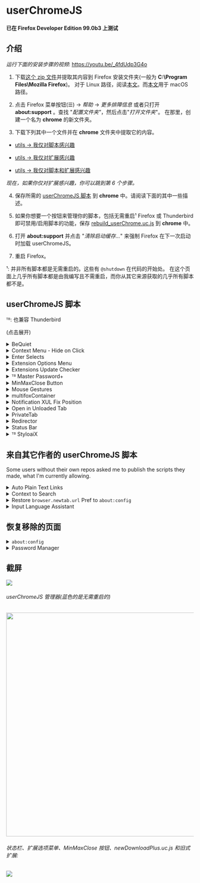 # userChromeJS

#### 已在 Firefox Developer Edition 99.0b3 上测试

## 介绍

*运行下面的安装步骤的视频*: https://youtu.be/_4fdUdp3G4o

1. 下载[这个 zip 文件](https://raw.githubusercontent.com/xiaoxiaoflood/firefox-scripts/master/fx-folder.zip)并提取其内容到 Firefox 安装文件夹(一般为 **C:\Program Files\Mozilla Firefox**)。 对于 Linux 路径，阅读[本文](https://github.com/xiaoxiaoflood/firefox-scripts/issues/8#issuecomment-467619800)。而[本文](https://github.com/xiaoxiaoflood/firefox-scripts/issues/103#issuecomment-978723534)用于 macOS 路径。

2. 点击 Firefox 菜单按钮(☰) -> *帮助* -> *更多排障信息* 或者只打开 **about:support** 。查找 "*配置文件夹"*，然后点击"*打开文件夹*"。 在那里，创建一个名为 **chrome** 的新文件夹。

3. 下载下列其中一个文件并在 **chrome** 文件夹中提取它的内容。

 - [utils → 我仅对脚本感兴趣](https://raw.githubusercontent.com/xiaoxiaoflood/firefox-scripts/master/utils_scripts_only.zip)

 - [utils → 我仅对扩展感兴趣](https://raw.githubusercontent.com/xiaoxiaoflood/firefox-scripts/master/utils_extensions_only.zip)

 - [utils → 我仅对脚本和扩展感兴趣](https://raw.githubusercontent.com/xiaoxiaoflood/firefox-scripts/master/utils.zip)

*现在，如果你仅对扩展感兴趣，你可以跳到第 6 个步骤。*

4. 保存所需的 [userChromeJS 脚本](https://github.com/xiaoxiaoflood/firefox-scripts/tree/master/chrome) 到 **chrome** 中。请阅读下面的其中一些描述。

5. 如果你想要一个按钮来管理你的脚本，包括无需重启¹ Firefox 或 Thunderbird 即可禁用/启用脚本的功能，保存 [rebuild_userChrome.uc.js](https://raw.githubusercontent.com/xiaoxiaoflood/firefox-scripts/master/chrome/rebuild_userChrome.uc.js) 到 **chrome** 中。

6. 打开 **about:support** 并点击 "*清除启动缓存…*" 来强制 Firefox 在下一次启动时加载 userChromeJS。

7. 重启 Firefox。

¹: 并非所有脚本都是无需重启的。这些有 `@shutdown` 在代码的开始处。 在这个页面上几乎所有脚本都是由我编写且不需重启，而你从其它来源获取的几乎所有脚本都不是。

## userChromeJS 脚本
ᵀᴮ: 也兼容 Thunderbird

(点击展开)
<details>
  <summary>BeQuiet</summary>
 The main purpose of this script is to control media without having to select the tab playing it. So I can play/pause a YouTube video or skip to the next song in Deezer while browsing Reddit, for example.
 Three hotkeys are defined by this script: Ctrl+Alt+S to play/pause, Ctrl+Alt+D to next song and Ctrl+Alt+A to previous song.

  Besides that, no more than one tab should play audio at the same time. Each tab paused by another tab that starts playing is added to a stack. So if I open a new YouTube video while there's already one playing, the new tab starts playing and the other is paused. When the video ends or when I pause it, the first YouTube tab resumes playing.

 As for now, I only added support for a few sites, like Deezer, Spotify and YouTube. I chose not to support next/previous in YouTube, only play/pause.

  [下载链接](https://raw.githubusercontent.com/xiaoxiaoflood/firefox-scripts/master/chrome/BeQuiet.uc.js). 
</details>
<details>
  <summary>Context Menu - Hide on Click</summary>
 For super lazy like me. On Linux, at least on my setup, if you open contextmenu by right-clicking, but give up while still haven't moved the cursor, you can't close it by left-clicking, you need to move away first because the point behind cursor is part of contextmenu. This script fixes it by setting contextmenu starting position 1px away from cursor.

 When I was a Windows 10 user I didn't need this script.

  [下载链接](https://raw.githubusercontent.com/xiaoxiaoflood/firefox-scripts/master/chrome/contextHideOnClick.uc.js). 
</details>
<details>
  <summary>Enter Selects</summary>
  Have you ever been frustrated because you wanted Firefox to autofill "https://www.youtube.com/feed/subscriptions" when you type "youtube" in location bar? That's because Firefox only autofills domains, so it will never go further than just "https://www.youtube.com/". Also because of this, Firefox will never autofill "https://www.reddit.com/r/firefox/" when you type "firefox", no matter how many times you've visited that page.

  I don't like this. Firefox should be smart to always prioritize the page with higher "visit score" in browser history. That's what this script fixes. It preselects the first suggestion from address bar. For instance, if this page is the first suggestion when you type "xiaoxiaoflood", you don't need to press down arrow key before Enter.

  Pages you often visit always rise to the first position, so accessing any frequent page will be as easy as typing no more than three chars + Enter, like just "you" + Enter to load YouTube Feed directly instead of YouTube homepage. It's even possible to teach Firefox to select YouTube Feed with "y" and YouTube Homepage with "yo", it's just a matter of practice.

  This script replaces urlbar autocomplete, so `browser.urlbar.autoFill` is disabled on install. If at any time you miss domain autofill, you still sort of can achieve that by pressing Tab IF the domain of first suggestion matches what you've typed so far. Example: you typed "*git*" and the first suggestion is from *github.com*. Pressing Tab key will autocomplete the domain even if the first suggestion is not just github.com - it may be github.com/whatever. But if the typed input doesn't match the domain of the first suggestion, then Tab key will have default behavior of selecting next suggestion just like down arrow key.

  [下载链接](https://raw.githubusercontent.com/xiaoxiaoflood/firefox-scripts/master/chrome/enterSelects.uc.js). 
</details>
<details>
  <summary>Extension Options Menu</summary>
  A single toolbar button to manage all your extensions. It opens a menu listing each extension. Left-click to open Options from the hovered addon, right-click to enable/disable, Ctrl + right-click to uninstall. Hover anywhere on the menu to see more.

  截屏:

  ![](https://i.imgur.com/FWs3pYl.png)

  [下载链接](https://raw.githubusercontent.com/xiaoxiaoflood/firefox-scripts/master/chrome/extensionOptionsMenu.uc.js).
</details>
<details>
  <summary>Extensions Update Checker</summary>
  Firefox checks for available updates every 24 hours. You can disable autoinstall updates, but then you'll only know there are available updates if you manually open Add-ons Manager. This script:

  - Disables autoinstall updates for every addon.
  - Just after the daily check, if there's an update available it will open Add-ons Manager directly in "Available Updates" view, so that you can track changes before updating (you can click on the extension, then click "Release Notes" button).
  - You can fill `ignoreList` if you are deliberately using an outdated version of an extension and don't want to be notified that an update is available.

  [下载链接](https://raw.githubusercontent.com/xiaoxiaoflood/firefox-scripts/master/chrome/extensionsUpdateChecker.uc.js).
</details>
<details>
  <summary>ᵀᴮ Master Password+</summary>
  Locks Firefox with password. This will prompt the password on browser startup or anytime when you lock it with Ctrl+Alt+Shift+W.

  You need to set a master password in <i>Firefox Options > Privacy & Security > [×] Use a Primary Password</i>.

  If you're a Linux KDE Plasma user like me, you might want to install my other script **Notification XUL Fix Position**.

  [下载链接](https://raw.githubusercontent.com/xiaoxiaoflood/firefox-scripts/master/chrome/masterPasswordPlus.uc.js).  

  锁定:
  ![](https://i.imgur.com/cE3sUGT.png)

  未锁定:
  ![](https://i.imgur.com/KOkEJq5.png)
</details>
<details>
  <summary>MinMaxClose Button</summary>
  Toolbar button to replace native window buttons (minimize, maximize and close). I'm a Windows user and use Sidebery (vertical tabbar) with hidden titlebar, so I need this.

 - <i>Left-click</i> to minimize (so I can't close it accidentally).

 - <i>Right-click</i> to close.

 - <i>Middleclick</i> restores to fixed position/size (edit script code with your preferred values). If you want to restore to previous position/size, use <i>Shift + Middleclick</i>.

  ![](https://raw.githubusercontent.com/xiaoxiaoflood/firefox-scripts/master/screenshots/minmaxclose.png)

  [下载链接](https://raw.githubusercontent.com/xiaoxiaoflood/firefox-scripts/master/chrome/minMaxCloseButton.uc.js).
</details>
<details>
  <summary>Mouse Gestures</summary>
  More powerful than any mouse gestures WebExtensions. But it doesn't have user interface and I have only included actions I use, so unless the default set of actions suits you, knowledge in JavaScript is required to write extra actions. However, it's easy to change gestures for available actions. You can view default gestures at the beginning of the code (search for <code>GESTURES:</code>). Some of them:

 - <b>Hold right-click, then roll mouse wheel up or down</b> to switch to next/previous tab.
 - <b>Hold right-click, move down and release</b> to scroll to bottom of the page (or move up to go the top). If the cursor was over an image, moving down will open a new tab for reverse image Google search instead of scrolling to bottom.
 - <b>Hold right-click, then left-click</b> to switch to the last selected tab.
 - <b>Hold left-click, then right-click</b> to reload current tab.
 - <b>Hold right-click, then middle-click (wheel button)</b> to close current tab.
 - <b>Hold right-click, move left and release</b> to copy URL of link or media under the cursor.
 - <b>Hold right-click, move right and release</b> to open a new tab with the link or media under the cursor.
 - <b>Hold middle-click, move left and release</b> to copy selected text or image under the cursor.
 - <b>Hold middle-click, move right and release</b> to paste.
 - <b>Hold left-click, then press forward button</b> (for mouse with extra buttons) to switch to next group/panel (specific compatibility with <b>Sidebery</b> extension).

 Gestures are cumulative if possible, so right-click (hold) + left-click + left-click + left-click will toggle between the two most recently used tabs.

 Advantages over existing extensions:
 - Extensions can't run over Firefox interface, so gestures don't work over Firefox toolbars.
 - Extensions can't run on privileged pages like <i>about:config</i> and <i>view-source</i>.
 - Extensions need the page to start loading to run, causing gestures to fail sometimes.
 - Extensions can't set gestures for 4th and 5th mouse buttons (Back and Forward).
 - Unlike extensions that are limited by existing APIs, userChromeJS has unrestricted access to Firefox internals, so you can do almost whatever you want if you write code for that.

  [下载链接](https://raw.githubusercontent.com/xiaoxiaoflood/firefox-scripts/master/chrome/mouseGestures.uc.js).
</details>
<details>
  <summary>multifoxContainer</summary>
  When Firefox introduced containers, I created this script to get some features that I missed from Multifox, the legacy addon that implemented "containers" years before Firefox having this feature by default.
  Since then, Firefox has added some things this script had, so I removed them. But I still use it for two things:

  - New tabs (Ctrl+T or New Tab button) inherits the container of current tab (except for Private Tabs).
  
  - The label in urlbar serves as menubutton to reopen current tab in other container. With left click, current tab is replaced. With middleclick, a new tab is opened without closing the other one.

  ![](https://i.imgur.com/BE7oPcu.png)

  [下载链接](https://raw.githubusercontent.com/xiaoxiaoflood/firefox-scripts/master/chrome/multifoxContainer.uc.js).
</details>
<details>
  <summary>Notification XUL Fix Position</summary>

  On Linux, Firefox reuses OS native backend to display notifications. This affects my other script **Master Password+** which should prevent notification leakage when in locked state. So just set `alerts.useSystemBackend = false` for Firefox to use its own backend (XUL) to display notifications.

 But Firefox has a bug, at least for KDE Plasma users like me, causing XUL notification popups to show up at wrong place. I use taskbar at bottom just like it's on Windows, so notification should emerge at bottom right, but it's appearing at top right. This tiny script fixes that.

  [下载链接](https://raw.githubusercontent.com/xiaoxiaoflood/firefox-scripts/master/chrome/notificationPosition.uc.js).
</details>
<details>
  <summary>Open in Unloaded Tab</summary>
  Creates an item in contextmenu to open links/bookmarks/history in unloaded tabs, i.e. the tab is created, but it will only load when selected. Just like unloaded tabs when you start Firefox recovering tabs from previous usage.
 So you can, for example, open multiple related YouTube videos and load them one by one. Or open an entire bookmark folder in tabs without freezing the browser, since tab content will load on demand.

  [下载链接](https://raw.githubusercontent.com/xiaoxiaoflood/firefox-scripts/master/chrome/openInUnloadedTab.uc.js).
</details>
<details>
  <summary>PrivateTab</summary>
  Fx 77 blocked the ability to open private tabs in non-private windows, previously possible with Private Tab addon. So I decided to write this script as a replacement. You can change some minor settings at the beginning of the code.

  ![](https://raw.githubusercontent.com/xiaoxiaoflood/firefox-scripts/master/screenshots/privatetab.png)

  [下载链接](https://raw.githubusercontent.com/xiaoxiaoflood/firefox-scripts/master/chrome/privateTab.uc.js).
</details>
<details>
  <summary>Redirector</summary>
  Requires basic JS skills to write rules using regex.

  The main difference between this and extensions like [Redirector](https://addons.mozilla.org/en-US/firefox/addon/redirector/) it that these Firefox extensions record both pre-redirect and final URLs in history. I want it to record just the final URL.

  This script can also do more complex things like running a JS function with regex results.

  Finally, the main reason why I wrote this was to integrate it with [Link Status Redux](https://github.com/xiaoxiaoflood/firefox-scripts/tree/master/extensions/linkstatusredux). When I point the mouse to a link that I've already visited, LSR displays the time of last visit. This is extremely useful for me to know if I have already visited the page and to track changes since last visit.

  LSR uses Redirector rules to replace links directly in page (Redirector extension doesn't do this, it redirects only when you try to load the URL). And many URLs have gibberish at the end, so I have rules to remove them, then the URL remains clean and LST can track last visit correctly (because the gibberish is different every time, generating different URLs).

  注意: the list of rules in the script is just an example, mine is much bigger.

  [下载链接](https://raw.githubusercontent.com/xiaoxiaoflood/firefox-scripts/master/chrome/redirector.uc.js).
</details>
<details>
  <summary>Status Bar</summary>
  Brings back the good old status bar (also known as Addon Bar) at the bottom, with status text plus any buttons you want.

  Screenshots:

  ![](https://i.imgur.com/2EBQyjE.png)

  ![](https://i.imgur.com/zoX79TT.png)

  [下载链接](https://raw.githubusercontent.com/xiaoxiaoflood/firefox-scripts/master/chrome/status-bar.uc.js).
</details>
<details>
  <summary>ᵀᴮ StyloaiX</summary>
  UserStyle manager to reskin Firefox window and websites. Replacement for legacy Stylish. More convenient than userChrome.css and userContent.css, as it has a powerful editor with instant preview, error checking, code autocomplete and you can enable/disable individual styles without restarting Firefox.

  截屏 (是的，我正在使用旧的 Stylish 图标):

  ![](https://raw.githubusercontent.com/xiaoxiaoflood/firefox-scripts/master/screenshots/styloaix-editor.png)

  ![](https://raw.githubusercontent.com/xiaoxiaoflood/firefox-scripts/master/screenshots/styloaix-button.png)

  [下载链接 - 提取它到 chrome 文件夹中](https://raw.githubusercontent.com/xiaoxiaoflood/firefox-scripts/master/chrome/styloaix.zip).
</details>

## 来自其它作者的 userChromeJS 脚本

Some users without their own repos asked me to publish the scripts they made, what I'm currently allowing.

<details>
  <summary>Auto Plain Text Links</summary>
  Firefox's default context menu will allow you to open plain text links if you select them first. This small addon automatically detects simple http and ftp plain text links when you right-click without needing you to select them first, then passes that URL on to the default Firefox menu items for opening them.

  [下载链接 - 在  chrome 文件夹中提取它](https://raw.githubusercontent.com/xiaoxiaoflood/firefox-scripts/master/chrome/autoPlainTextLinks.zip).
</details>

<details>
  <summary>Context to Search</summary>
  With this script, when you choose Search from the context menu (with text selected), instead of immediately searching it will just put the selected text in the search bar so you can edit it and choose the search engine before searching.

  [下载链接](https://raw.githubusercontent.com/xiaoxiaoflood/firefox-scripts/master/chrome/contextToSearch.uc.js).
</details>

<details>
 <summary>Restore <code>browser.newtab.url</code> Pref to <code>about:config</code></summary>
 This script restores the <code>browser.newtab.url</code> preference to <code>about:config</code>. Using this preference, you can set whatever you like as your New Tab page, including things like <code>file://</code> URLs that don't work with new tab override extensions. Once you install the script, just set the preference in <code>about:config</code> and it should work automatically. Make sure you don't have any other new tab extensions, or it might not work.

 (由 [TheRealPSV](https://github.com/TheRealPSV) 编写)

  [下载链接](https://raw.githubusercontent.com/xiaoxiaoflood/firefox-scripts/master/chrome/newtab-aboutconfig.uc.js).
</details>

<details>
 <summary>Input Language Assistant</summary>
 this script is based on <code>Input Language Assistant</code> legacy extension. when you click on address bar, this script automatically changes your input language to English and once you press enter or click anywhere else, it will restore your input language to the previous language.
 note: this script is not restartless. if you want to enable or disable this script you need to restart browser.

 (由 [siamak2](https://github.com/siamak2) 编写)

 [下载链接](https://raw.githubusercontent.com/xiaoxiaoflood/firefox-scripts/master/chrome/inputLanguageAssistant.uc.js).
</details>

## 恢复移除的页面

<details>
  <summary><code>about:config</code></summary>
  The new <code>about:config</code> is way worse than the classic page. Although the new version was introduced in Fx 71, the old one was still accessible for a while via direct URL, but it was removed in Fx 87. To continue using it, save all three files from the link below, then bookmark the following URL:

  <i>chrome://userchromejs/content/aboutconfig/aboutconfig.xhtml</i>

 → [about:config folder](https://github.com/xiaoxiaoflood/firefox-scripts/tree/master/chrome/utils/aboutconfig)
</details>

<details>
  <summary>Password Manager</summary>
  I don't like the new password manager and the old one was removed in Fx 77. I'm still using it. If you want it too, save all three files from the link below, so that you can access the old password manager using the following URL (bookmark it):

 <i>chrome://userchromejs/content/passwordmgr/passwordManager.xhtml</i>

 → [Password Manager folder](https://github.com/xiaoxiaoflood/firefox-scripts/tree/master/chrome/utils/passwordmgr)
</details>

## 截屏

<img src="https://raw.githubusercontent.com/xiaoxiaoflood/firefox-scripts/master/screenshots/folder.png">

###### userChromeJS 管理器(蓝色的是无需重启的)
<img src="https://raw.githubusercontent.com/xiaoxiaoflood/firefox-scripts/master/screenshots/rebuild_userChrome.png" height="600">

###### 状态栏、扩展选项菜单、MinMaxClose 按钮、newDownloadPlus.uc.js 和旧式扩展:
<img  src="https://raw.githubusercontent.com/xiaoxiaoflood/firefox-scripts/master/screenshots/window.png">
